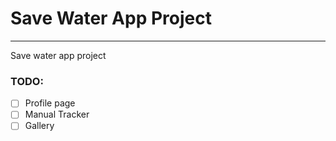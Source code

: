 # Save Water App Project
---
Save water app project

### TODO:

- [ ] Profile page 
- [ ] Manual Tracker
- [ ] Gallery